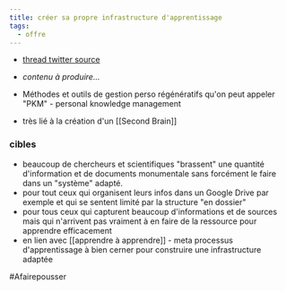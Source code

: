 ```yaml
---
title: créer sa propre infrastructure d'apprentissage
tags:
  - offre
---
```

- [thread twitter source](https://twitter.com/rroudt/status/1346910995193597953?s=21)

- _contenu à produire..._
- Méthodes et outils de gestion perso régénératifs qu'on peut appeler "PKM" - personal knowledge management
- très lié à la création d'un [[Second Brain]]

### cibles
- beaucoup de chercheurs et scientifiques "brassent" une quantité d'information et de documents monumentale sans forcément le faire dans un "système" adapté.
- pour tout ceux qui organisent leurs infos dans un Google Drive par exemple et qui se sentent limité par la structure "en dossier"
- pour tous ceux qui capturent beaucoup d'informations et de sources mais qui n'arrivent pas vraiment à en faire de la ressource pour apprendre efficacement
- en lien avec [[apprendre à apprendre]] - meta processus d'apprentissage à bien cerner pour construire une infrastructure adaptée

#Afairepousser 